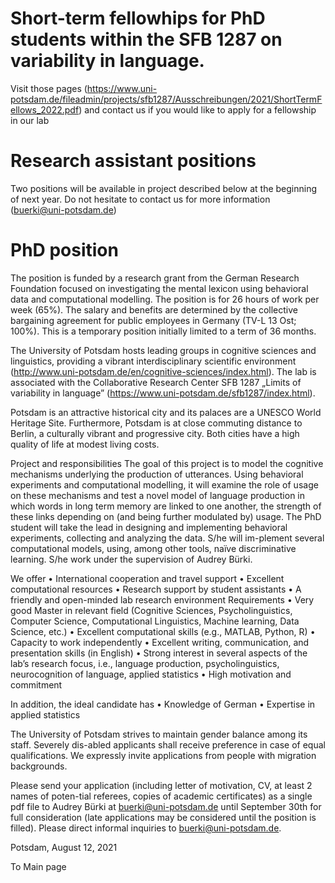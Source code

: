 

# Short-term fellowhips for PhD students within the SFB 1287 on variability in language. 

Visit those pages (https://www.uni-potsdam.de/fileadmin/projects/sfb1287/Ausschreibungen/2021/ShortTermFellows_2022.pdf) and contact us if you would like to apply for a fellowship in our lab

# Research assistant positions
Two positions will be available in project described below at the beginning of next year. Do not hesitate to contact us for more information (buerki@uni-potsdam.de)

# PhD position 

The position is funded by a research grant from the German Research Foundation focused on investigating the mental lexicon using behavioral data and computational modelling. The position is for 26 hours of work per week (65%). The salary and benefits are determined by the collective bargaining agreement for public employees in Germany (TV-L 13 Ost; 100%). This is a temporary position initially limited to a term of 36 months.

The University of Potsdam hosts leading groups in cognitive sciences and linguistics, providing a vibrant interdisciplinary scientific environment (http://www.uni-potsdam.de/en/cognitive-sciences/index.html). The lab is associated with the Collaborative Research Center SFB 1287 „Limits of variability in language” (https://www.uni-potsdam.de/sfb1287/index.html).

Potsdam is an attractive historical city and its palaces are a UNESCO World Heritage Site. Furthermore, Potsdam is at close commuting distance to Berlin, a culturally vibrant and progressive city. Both cities have a high quality of life at modest living costs.

Project and responsibilities
The goal of this project is to model the cognitive mechanisms underlying the production of utterances. Using behavioral experiments and computational modelling, it will examine the role of usage on these mechanisms and test a novel model of language production in which words in long term memory are linked to one another, the strength of these links depending on (and being further modulated by) usage. The PhD student will take the lead in designing and implementing behavioral experiments, collecting and analyzing the data. S/he will im-plement several computational models, using, among other tools, naïve discriminative learning. S/he work under the supervision of Audrey Bürki.

We offer
•	International cooperation and travel support
•	Excellent computational resources 
•	Research support by student assistants
•	A friendly and open-minded lab research environment
Requirements
•	Very good Master in relevant field (Cognitive Sciences, Psycholinguistics, Computer Science, Computational Linguistics, Machine learning, Data Science, etc.)
•	Excellent computational skills (e.g., MATLAB, Python, R)
•	Capacity to work independently
•	Excellent writing, communication, and presentation skills (in English)
•	Strong interest in several aspects of the lab’s research focus, i.e., language production, psycholinguistics, neurocognition of language, applied statistics
•	High motivation and commitment

In addition, the ideal candidate has
•	Knowledge of German
•	Expertise in applied statistics

The University of Potsdam strives to maintain gender balance among its staff. Severely dis-abled applicants shall receive preference in case of equal qualifications. We expressly invite applications from people with migration backgrounds.

Please send your application (including letter of motivation, CV, at least 2 names of poten-tial referees, copies of academic certificates) as a single pdf file to Audrey Bürki at buerki@uni-potsdam.de until September 30th for full consideration (late applications may be considered until the position is filled). Please direct informal inquiries to buerki@uni-potsdam.de.


Potsdam, August 12, 2021


To Main page
